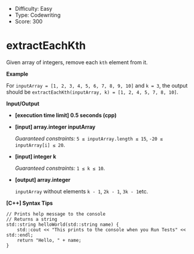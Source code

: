 - Difficulty: Easy
- Type: Codewriting
- Score: 300

# extractEachKth

Given array of integers, remove each `kth` element from it.

**Example**

For `inputArray = [1, 2, 3, 4, 5, 6, 7, 8, 9, 10]` and `k = 3`, the output should be
`extractEachKth(inputArray, k) = [1, 2, 4, 5, 7, 8, 10]`.

**Input/Output**

- **[execution time limit] 0.5 seconds (cpp)**

- **[input] array.integer inputArray**

  *Guaranteed constraints:*
  `5 ≤ inputArray.length ≤ 15`,
  `-20 ≤ inputArray[i] ≤ 20`.

- **[input] integer k**

  *Guaranteed constraints:*
  `1 ≤ k ≤ 10`.

- **[output] array.integer**

  `inputArray` without elements `k - 1`, `2k - 1`, `3k - 1`etc.

**[C++] Syntax Tips**

```
// Prints help message to the console
// Returns a string
std::string helloWorld(std::string name) {
    std::cout << "This prints to the console when you Run Tests" << std::endl;
    return "Hello, " + name;
}
```